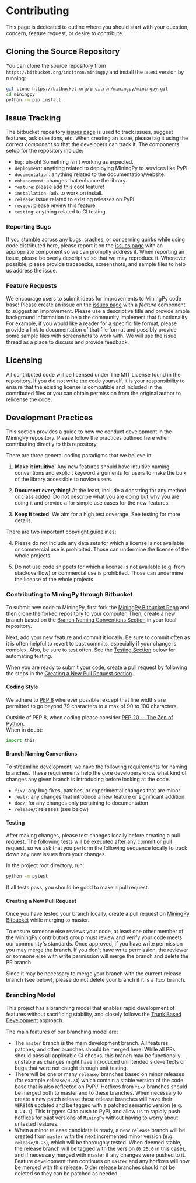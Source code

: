 # Contributing

This page is dedicated to outline where you should start with your question,
concern, feature request, or desire to contribute.


## Cloning the Source Repository

You can clone the source repository from `https://bitbucket.org/incitron/miningpy`
and install the latest version by running:

```bash
git clone https://bitbucket.org/incitron/miningpy/miningpy.git
cd miningpy
python -m pip install .
```


## Issue Tracking

The bitbucket repository [issues page](https://bitbucket.org/incitron/miningpy/issues) is used 
to track issues, suggest features, ask questions, etc. When creating an issue, please tag it using
the correct *component* so that the developers can track it. The components setup for the repository include:

- `bug`: uh-oh! Something isn't working as expected.
- `deployment`: anything related to deploying MiningPy to services like PyPI.
- `documentation`: anything related to the documentation/website.
- `enhancement`: changes that enhance the library.
- `feature`: please add this cool feature!
- `installation`: fails to work on install.
- `release`: issue related to existing releases on PyPi.
- `review`: please review this feature.
- `testing`: anything related to CI testing.


### Reporting Bugs

If you stumble across any bugs, crashes, or concerning quirks while using code
distributed here, please report it on the [issues page](https://bitbucket.org/incitron/miningpy/issues)
with an appropriate component so we can promptly address it.
When reporting an issue, please be overly descriptive so that we may reproduce
it. Whenever possible, please provide tracebacks, screenshots, and sample files
to help us address the issue.


### Feature Requests

We encourage users to submit ideas for improvements to MiningPy code base!
Please create an issue on the [issues page](https://bitbucket.org/incitron/miningpy/issues)
with a *feature* component to suggest an improvement.
Please use a descriptive title and provide ample background information to help
the community implement that functionality. For example, if you would like a
reader for a specific file format, please provide a link to documentation of
that file format and possibly provide some sample files with screenshots to work
with. We will use the issue thread as a place to discuss and provide feedback.


## Licensing

All contributed code will be licensed under The MIT License found in the
repository. If you did not write the code yourself, it is your responsibility
to ensure that the existing license is compatible and included in the
contributed files or you can obtain permission from the original author to
relicense the code.


## Development Practices
This section provides a guide to how we conduct development in the MiningPy repository. 
Please follow the practices outlined here when contributing directly to this repository.

There are three general coding paradigms that we believe in:

1. **Make it intuitive**. Any new features should have
   intuitive naming conventions and explicit keyword arguments for users to
   make the bulk of the library accessible to novice users.

2. **Document everything!** At the least, include a docstring for any method
   or class added. Do not describe what you are doing but why you are doing
   it and provide a for simple use cases for the new features.

3. **Keep it tested**. We aim for a high test coverage. See
   testing for more details.

There are two important copyright guidelines:

4. Please do not include any data sets for which a license is not available
   or commercial use is prohibited. Those can undermine the license of
   the whole projects.

5. Do not use code snippets for which a license is not available (e.g. from
   stackoverflow) or commercial use is prohibited. Those can undermine
   the license of the whole projects.
   
### Contributing to MiningPy through Bitbucket

To submit new code to MiningPy, first fork the [MiningPy Bitbucket Repo](https://bitbucket.org/incitron/miningpy) 
and then clone the forked repository to your computer. Then, create a new branch based on the
[Branch Naming Conventions Section](#branch-naming-conventions) in your local repository.

Next, add your new feature and commit it locally. Be sure to commit
often as it is often helpful to revert to past commits, especially if
your change is complex.  Also, be sure to test often. See the
[Testing Section](#testing) below for automating testing.

When you are ready to submit your code, create a pull request by
following the steps in the [Creating a New Pull Request section](#creating-a-new-pull-request).


#### Coding Style

We adhere to [PEP 8](https://www.python.org/dev/peps/pep-0008/)
wherever possible, except that line widths are permitted to go beyond
79 characters to a max of 90 to 100 characters.

Outside of PEP 8, when coding please consider [PEP 20 -- The Zen of Python](https://www.python.org/dev/peps/pep-0020/).  
When in doubt:

```python
import this
```


#### Branch Naming Conventions

To streamline development, we have the following requirements for naming
branches. These requirements help the core developers know what kind of changes
any given branch is introducing before looking at the code.

- `fix/`: any bug fixes, patches, or experimental changes that are minor
- `feat/`: any changes that introduce a new feature or significant addition
- `doc/`: for any changes only pertaining to documentation
- `release/`: releases (see below)


#### Testing

After making changes, please test changes locally before creating a pull
request. The following tests will be executed after any commit or pull request,
so we ask that you perform the following sequence locally to track down any new
issues from your changes.

In the project root directory, run:
```bash
python -m pytest
```

If all tests pass, you should be good to make a pull request.


#### Creating a New Pull Request

Once you have tested your branch locally, create a pull request on
[MiningPy Bitbucket](https://bitbucket.org/incitron/miningpy) while merging to
master.

To ensure someone else reviews your code, at least one other member of
the MiningPy contributors group must review and verify your code meets
our community's standards.  Once approved, if you have write
permission you may merge the branch.  If you don't have write
permission, the reviewer or someone else with write permission will
merge the branch and delete the PR branch.

Since it may be necessary to merge your branch with the current
release branch (see below), please do not delete your branch if it
is a `fix/` branch.


### Branching Model

This project has a branching model that enables rapid development of
features without sacrificing stability, and closely follows the 
[Trunk Based Development](https://trunkbaseddevelopment.com/) approach.

The main features of our branching model are:

- The `master` branch is the main development branch.  All features,
  patches, and other branches should be merged here.  While all PRs
  should pass all applicable CI checks, this branch may be
  functionally unstable as changes might have introduced unintended
  side-effects or bugs that were not caught through unit testing.
- There will be one or many `release/` branches based on minor
  releases (for example `release/0.24`) which contain a stable version
  of the code base that is also reflected on PyPi/.  Hotfixes from
  `fix/` branches should be merged both to master and to these
  branches.  When necessary to create a new patch release these
  release branches will have their `VERSION` updated and be
  tagged with a patched semantic version (e.g. `0.24.1`).  This
  triggers CI to push to PyPi, and allow us to rapidly push hotfixes
  for past versions of `MiningPy` without having to worry about
  untested features.
- When a minor release candidate is ready, a new `release` branch will
  be created from `master` with the next incremented minor version
  (e.g. `release/0.25`), which will be thoroughly tested.  When deemed
  stable, the release branch will be tagged with the version (`0.25.0`
  in this case), and if necessary merged with master if any changes
  were pushed to it.  Feature development then continues on `master`
  and any hotfixes will now be merged with this release.  Older
  release branches should not be deleted so they can be patched as
  needed.


